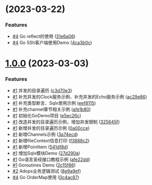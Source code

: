 # [](https://github.com/libuliduobuqiuqiu/GoDemo/compare/v1.0.0...v) (2023-03-22)


### Features

* [#4](https://github.com/libuliduobuqiuqiu/GoDemo/issues/4) Go reflect的使用 ([31e6a06](https://github.com/libuliduobuqiuqiu/GoDemo/commit/31e6a0682045d7a698de78b5fa19853d2b04f36c))
* [#4](https://github.com/libuliduobuqiuqiu/GoDemo/issues/4) Go SSh客户端使用Demo ([4ca3b0c](https://github.com/libuliduobuqiuqiu/GoDemo/commit/4ca3b0c32f9071c742751ff8df265afae128259b))



# [1.0.0](https://github.com/libuliduobuqiuqiu/GoDemo/compare/e5ec26cb8e99ef0e9df15cf2b5ff35d167c0fe2a...v1.0.0) (2023-03-03)


### Features

* [#1](https://github.com/libuliduobuqiuqiu/GoDemo/issues/1) 并发的目录遍历 ([c3d70e3](https://github.com/libuliduobuqiuqiu/GoDemo/commit/c3d70e398bb62d860a89491eec8dc4c87a617e2f))
* [#1](https://github.com/libuliduobuqiuqiu/GoDemo/issues/1) 补充并发的Clock服务示例、补充并发的Echo服务示例 ([ac29e86](https://github.com/libuliduobuqiuqiu/GoDemo/commit/ac29e863c0cf28dbfe6b7ead7f2771511554076b))
* [#1](https://github.com/libuliduobuqiuqiu/GoDemo/issues/1) 补充类型断言、Sqlx使用示例 ([eef8115](https://github.com/libuliduobuqiuqiu/GoDemo/commit/eef81157ad360439aec61c8b9d5824ff074fb2a0))
* [#1](https://github.com/libuliduobuqiuqiu/GoDemo/issues/1) 补充channel章节相关示例 ([afe1b80](https://github.com/libuliduobuqiuqiu/GoDemo/commit/afe1b8068bcba50eae1cf09faef59f68b05d0f72))
* [#1](https://github.com/libuliduobuqiuqiu/GoDemo/issues/1) 初始化GoDemo项目 ([e5ec26c](https://github.com/libuliduobuqiuqiu/GoDemo/commit/e5ec26cb8e99ef0e9df15cf2b5ff35d167c0fe2a))
* [#1](https://github.com/libuliduobuqiuqiu/GoDemo/issues/1) 改造并发的目录遍历示例，增加并发限制 ([325645f](https://github.com/libuliduobuqiuqiu/GoDemo/commit/325645ffc8115e182dd4e77d6e8610d8d72a335b))
* [#1](https://github.com/libuliduobuqiuqiu/GoDemo/issues/1) 新增并发的目录遍历示例 ([0a00cce](https://github.com/libuliduobuqiuqiu/GoDemo/commit/0a00cceaa147332c550f1c5f4b30fcd1c308d90b))
* [#1](https://github.com/libuliduobuqiuqiu/GoDemo/issues/1) 新增Channels示例 ([3a74ecd](https://github.com/libuliduobuqiuqiu/GoDemo/commit/3a74ecd5f54bddd5dd4b2ce63ebbf9f680ebf5c0))
* [#1](https://github.com/libuliduobuqiuqiu/GoDemo/issues/1) 新增fileContext信息打印 ([f3888c2](https://github.com/libuliduobuqiuqiu/GoDemo/commit/f3888c2e47cc9e0e4ff3ace5106f0e27d0ed61f4))
* [#1](https://github.com/libuliduobuqiuqiu/GoDemo/issues/1) 新增PointItem ([541df8d](https://github.com/libuliduobuqiuqiu/GoDemo/commit/541df8db7b40f081e33863705e610e2f0f68fb2b))
* [#1](https://github.com/libuliduobuqiuqiu/GoDemo/issues/1) 增加Sqlx模块Demo ([27d290a](https://github.com/libuliduobuqiuqiu/GoDemo/commit/27d290a00d149142051fe0f0273999aa76c0fa89))
* [#1](https://github.com/libuliduobuqiuqiu/GoDemo/issues/1) Go语言圣经接口教程示例 ([afe22dd](https://github.com/libuliduobuqiuqiu/GoDemo/commit/afe22dd16fa6474c239483ceac6b1d1358714125))
* [#1](https://github.com/libuliduobuqiuqiu/GoDemo/issues/1) Goroutines Demo ([2c15f86](https://github.com/libuliduobuqiuqiu/GoDemo/commit/2c15f86d1a3b727be373a5c8e1c8d8eb2816232a))
* [#2](https://github.com/libuliduobuqiuqiu/GoDemo/issues/2) Adops业务逻辑测试 ([8e9a9ef](https://github.com/libuliduobuqiuqiu/GoDemo/commit/8e9a9ef2659130fff5554140ae3e7a2075918e61))
* [#4](https://github.com/libuliduobuqiuqiu/GoDemo/issues/4) Go OrderMap使用 ([0c4ac87](https://github.com/libuliduobuqiuqiu/GoDemo/commit/0c4ac87f192fb7aa8ff5216c3dbc88aeb1615041))



